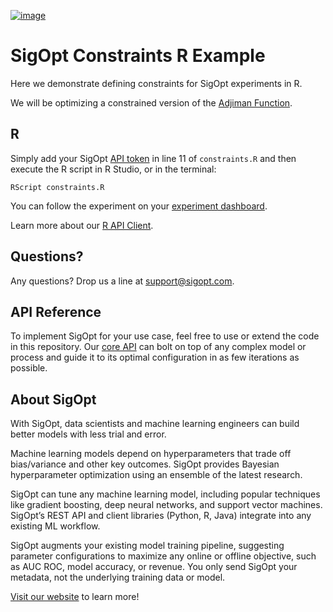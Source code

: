 [![image](https://sigopt.com/static/img/SigOpt_logo_horiz.png?raw=true)](https://sigopt.com)

# SigOpt Constraints R Example

Here we demonstrate defining constraints for SigOpt experiments in R.

We will be optimizing a constrained version of the [Adjiman Function](http://benchmarkfcns.xyz/benchmarkfcns/adjimanfcn.html).

## R
Simply add your SigOpt [API token](https://sigopt.com/docs/overview/authentication) in line 11 of `constraints.R` and then execute the R script in R Studio, or in the terminal:

```
RScript constraints.R
```

You can follow the experiment on your [experiment dashboard](https://sigopt.com/experiments).

Learn more about our [R API Client](https://sigopt.com/docs/overview/r).

## Questions?
Any questions? Drop us a line at [support@sigopt.com](mailto:support@sigopt.com).

## API Reference
To implement SigOpt for your use case, feel free to use or extend the code in this repository. Our [core API](https://sigopt.com/docs) can bolt on top of any complex model or process and guide it to its optimal configuration in as few iterations as possible.

## About SigOpt

With SigOpt, data scientists and machine learning engineers can build better models with less trial and error.

Machine learning models depend on hyperparameters that trade off bias/variance and other key outcomes. SigOpt provides Bayesian hyperparameter optimization using an ensemble of the latest research.

SigOpt can tune any machine learning model, including popular techniques like gradient boosting, deep neural networks, and support vector machines. SigOpt’s REST API and client libraries (Python, R, Java) integrate into any existing ML workflow.

SigOpt augments your existing model training pipeline, suggesting parameter configurations to maximize any online or offline objective, such as AUC ROC, model accuracy, or revenue. You only send SigOpt your metadata, not the underlying training data or model.

[Visit our website](https://sigopt.com) to learn more!
